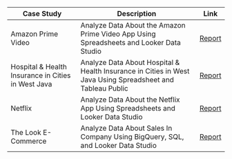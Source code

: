Case Study | Description | Link
--- | --- | ---
Amazon Prime Video    | Analyze Data About the Amazon Prime Video App Using Spreadsheets and Looker Data Studio | [Report]()
Hospital & Health Insurance in Cities in West Java | Analyze Data About Hospital & Health Insurance in Cities in West Java Using Spreadsheet and Tableau Public| [Report]()
Netflix    | Analyze Data About the Netflix App Using Spreadsheets and Looker Data Studio | [Report]()
The Look E-Commerce   | Analyze Data About Sales In Company Using BigQuery, SQL, and Looker Data Studio | [Report]()
